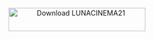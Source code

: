 <p style="text-align: center;"><a href="https://sourceforge.net/projects/lunacinema21/files/latest/download"><img alt="Download LUNACINEMA21" src="https://a.fsdn.com/con/app/sf-download-button" width=276 height=48 srcset="https://a.fsdn.com/con/app/sf-download-button?button_size=2x 2x"></a></p>
<!---
lunacinema21/lunacinema21 is a ✨ special ✨ repository because its `README.md` (this file) appears on your GitHub profile.
You can click the Preview link to take a look at your changes.
--->
